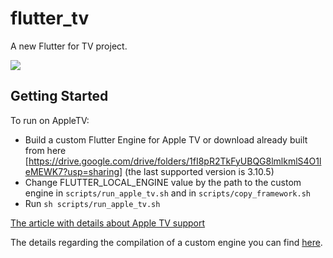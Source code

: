 # flutter_tv

A new Flutter for TV project.

![](https://github.com/DenisovAV/flutter_tv/blob/master/assets/description/preview.png)

## Getting Started

To run on AppleTV:
 - Build a custom Flutter Engine for Apple TV or download already built from here [https://drive.google.com/drive/folders/1fI8pR2TkFyUBQG8lmlkmlS4O1leMEWK7?usp=sharing] (the last supported version is 3.10.5)
 - Change FLUTTER_LOCAL_ENGINE value by the path to the custom engine in `scripts/run_apple_tv.sh` and in `scripts/copy_framework.sh`
 - Run `sh scripts/run_apple_tv.sh`
 
[The article with details about Apple TV support](https://medium.com/flutter-community/flutter-for-apple-tv-756fcd5e8113)
 
The details regarding the compilation of a custom engine you can find [here](https://github.com/LibertyGlobal/flutter-tvos-demo).
